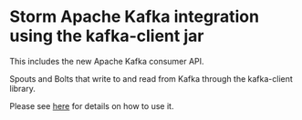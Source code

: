 # Storm Apache Kafka integration using the kafka-client jar
This includes the new Apache Kafka consumer API.

Spouts and Bolts that write to and read from Kafka through the kafka-client library.

Please see [here](../../docs/storm-kafka-client.md) for details on how to use it.

